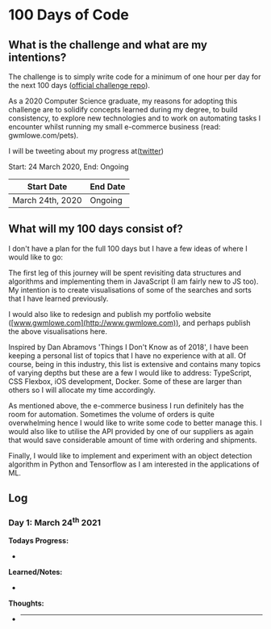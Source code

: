 # 100 Days of Code

## What is the challenge and what are my intentions?

The challenge is to simply write code for a minimum of one hour per day for the next 100 days ([official challenge repo](https://github.com/Kallaway/100-days-of-code)).

As a 2020 Computer Science graduate, my reasons for adopting this challenge are to solidify concepts learned during my degree, to build consistency, to explore new technologies and to work on automating tasks I encounter whilst running my small e-commerce business (read: gwmlowe.com/pets).

I will be tweeting about my progress at([twitter](http://www.twitter.com/gloweio))

Start: 24 March 2020, End: Ongoing

|  Start Date | End Date |
| ------------------ | ------------------ |
| March 24th, 2020 | Ongoing|


## What will my 100 days consist of?

I don't have a plan for the full 100 days but I have a few ideas of where I would like to go:

The first leg of this journey will be spent revisiting data structures and algorithms and implementing them in JavaScript (I am fairly new to JS too). My intention is to create visualisations of some of the searches and sorts that I have learned previously.

I would also like to redesign and publish my portfolio website ([www.gwmlowe.com](http://www.gwmlowe.com)), and perhaps publish the above visualisations here.

Inspired by Dan Abramovs 'Things I Don't Know as of 2018', I have been keeping a personal list of topics that I have no experience with at all. Of course, being in this industry, this list is extensive and contains many topics of varying depths but these are a few I would like to address: TypeScript, CSS Flexbox, iOS development, Docker. Some of these are larger than others so I will allocate my time accordingly.

As mentioned above, the e-commerce business I run definitely has the room for automation. Sometimes the volume of orders is quite overwhelming hence I would like to write some code to better manage this. I would also like to utilise the API provided by one of our suppliers as again that would save considerable amount of time with ordering and shipments.

Finally, I would like to implement and experiment with an object detection algorithm in Python and Tensorflow as I am interested in the applications of ML.

## Log

### Day 1: March 24<sup>th</sup> 2021

**Todays Progress:**

-

**Learned/Notes:**

-

**Thoughts:**

-   * * *
